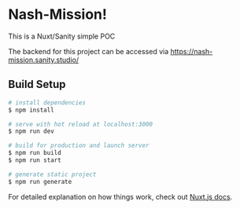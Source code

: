 # Nash-Mission!

This is a Nuxt/Sanity simple POC

The backend for this project can be accessed
via https://nash-mission.sanity.studio/

## Build Setup

```bash
# install dependencies
$ npm install

# serve with hot reload at localhost:3000
$ npm run dev

# build for production and launch server
$ npm run build
$ npm run start

# generate static project
$ npm run generate
```

For detailed explanation on how things work, check out [Nuxt.js docs](https://nuxtjs.org).
